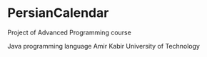 # PersianCalendar
Project of Advanced Programming course

Java programming language
Amir Kabir University of Technology
